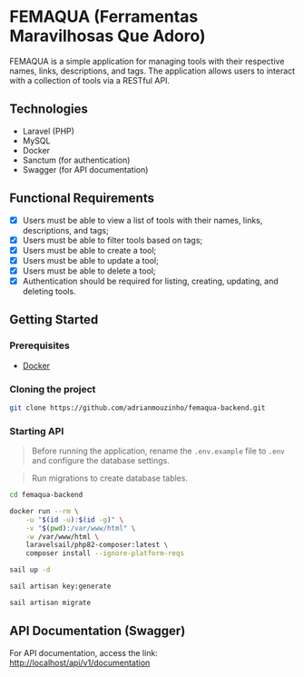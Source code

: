 # FEMAQUA (Ferramentas Maravilhosas Que Adoro)

FEMAQUA is a simple application for managing tools with their respective names, links, descriptions, and tags. The application allows users to interact with a collection of tools via a RESTful API.

## Technologies

- Laravel (PHP)
- MySQL
- Docker
- Sanctum (for authentication)
- Swagger (for API documentation)

## Functional Requirements

- [x] Users must be able to view a list of tools with their names, links, descriptions, and tags;
- [x] Users must be able to filter tools based on tags;
- [x] Users must be able to create a tool;
- [x] Users must be able to update a tool;
- [x] Users must be able to delete a tool;
- [x] Authentication should be required for listing, creating, updating, and deleting tools.

## Getting Started

### Prerequisites

- [Docker](https://www.docker.com/)

### Cloning the project

```bash
git clone https://github.com/adrianmouzinho/femaqua-backend.git
```

### Starting API

> Before running the application, rename the `.env.example` file to `.env` and configure the database settings.

> Run migrations to create database tables.

```sh
cd femaqua-backend

docker run --rm \
    -u "$(id -u):$(id -g)" \
    -v "$(pwd):/var/www/html" \
    -w /var/www/html \
    laravelsail/php82-composer:latest \
    composer install --ignore-platform-reqs   

sail up -d

sail artisan key:generate

sail artisan migrate
```

## API Documentation (Swagger)

For API documentation, access the link: [http://localhost/api/v1/documentation](http://localhost/api/v1/documentation)
